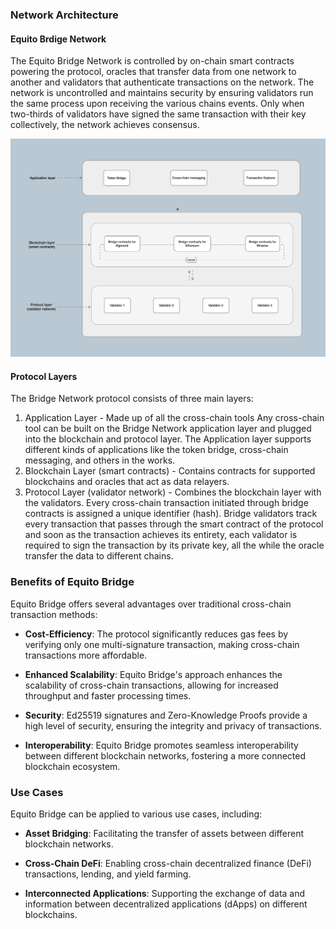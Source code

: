 ### Network Architecture

#### Equito Brdige Network

The Equito Bridge Network is controlled by on-chain smart contracts powering the protocol, oracles that transfer data from one network to another and validators that authenticate transactions on the network. The network is uncontrolled and maintains security by ensuring validators run the same process upon receiving the various chains events. Only when two-thirds of validators have signed the same transaction with their key collectively, the network achieves consensus.

![Equito Bridge Network](./images/equito-bridge-network.png)

#### Protocol Layers

The Bridge Network protocol consists of three main layers:

1. Application Layer - Made up of all the cross-chain tools
   Any cross-chain tool can be built on the Bridge Network application layer and plugged into the blockchain and protocol layer. The Application layer supports different kinds of applications like the token bridge, cross-chain messaging, and others in the works.
2. Blockchain Layer (smart contracts) - Contains contracts for supported blockchains and oracles that act as data relayers.
3. Protocol Layer (validator network) - Combines the blockchain layer with the validators.
   Every cross-chain transaction initiated through bridge contracts is assigned a unique identifier (hash). Bridge validators track every transaction that passes through the smart contract of the protocol and soon as the transaction achieves its entirety, each validator is required to sign the transaction by its private key, all the while the oracle transfer the data to different chains.

### Benefits of Equito Bridge

Equito Bridge offers several advantages over traditional cross-chain transaction methods:

- **Cost-Efficiency**: The protocol significantly reduces gas fees by verifying only one multi-signature transaction, making cross-chain transactions more affordable.

- **Enhanced Scalability**: Equito Bridge's approach enhances the scalability of cross-chain transactions, allowing for increased throughput and faster processing times.

- **Security**: Ed25519 signatures and Zero-Knowledge Proofs provide a high level of security, ensuring the integrity and privacy of transactions.

- **Interoperability**: Equito Bridge promotes seamless interoperability between different blockchain networks, fostering a more connected blockchain ecosystem.

### Use Cases

Equito Bridge can be applied to various use cases, including:

- **Asset Bridging**: Facilitating the transfer of assets between different blockchain networks.

- **Cross-Chain DeFi**: Enabling cross-chain decentralized finance (DeFi) transactions, lending, and yield farming.

- **Interconnected Applications**: Supporting the exchange of data and information between decentralized applications (dApps) on different blockchains.
